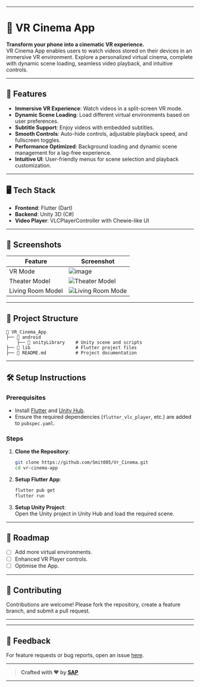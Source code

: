 
---

# 🎥 VR Cinema App  

**Transform your phone into a cinematic VR experience.**  
VR Cinema App enables users to watch videos stored on their devices in an immersive VR environment. Explore a personalized virtual cinema, complete with dynamic scene loading, seamless video playback, and intuitive controls.

---

## 🚀 Features  

- **Immersive VR Experience**: Watch videos in a split-screen VR mode.  
- **Dynamic Scene Loading**: Load different virtual environments based on user preferences.  
- **Subtitle Support**: Enjoy videos with embedded subtitles.  
- **Smooth Controls**: Auto-hide controls, adjustable playback speed, and fullscreen toggles.  
- **Performance Optimized**: Background loading and dynamic scene management for a lag-free experience.  
- **Intuitive UI**: User-friendly menus for scene selection and playback customization.  

---

## 🖥️ Tech Stack  

- **Frontend**: Flutter (Dart)  
- **Backend**: Unity 3D (C#)  
- **Video Player**: VLCPlayerController with Chewie-like UI  

---

## 📸 Screenshots  

| Feature                | Screenshot                                                                                            |  
|------------------------|-------------------------------------------------------------------------------------------------------|  
| VR Mode                | ![image](https://github.com/user-attachments/assets/4b0105f5-1a6f-44ef-ad26-6688b99ae726)             |  
| Theater Model          | ![Theater Model](https://github.com/user-attachments/assets/a8ac13ff-fe35-443d-8cac-9a1781d8b284)     |  
| Living Room Model      | ![Living Room Mode](https://github.com/user-attachments/assets/c5fc4dc6-72a6-4b03-b484-fba85a9a4953)  |  

---

## 📂 Project Structure  

```  
📂 VR_Cinema_App
├── 📁 android
    ├── 📁 unityLibrary    # Unity scene and scripts
├── 📁 lib                 # Flutter project files
├── 📄 README.md           # Project documentation
```  

---

## 🛠️ Setup Instructions  

### Prerequisites  
- Install [Flutter](https://flutter.dev/) and [Unity Hub](https://unity.com/).  
- Ensure the required dependencies (`flutter_vlc_player`, etc.) are added to `pubspec.yaml`.  

### Steps  
1. **Clone the Repository**:  
   ```bash  
   git clone https://github.com/Smit085/Vr_Cinema.git  
   cd vr-cinema-app  
   ```  

2. **Setup Flutter App**:  
   ```bash  
   flutter pub get  
   flutter run  
   ```  

3. **Setup Unity Project**:  
   Open the Unity project in Unity Hub and load the required scene.  

---

## 🎯 Roadmap  

- [ ] Add more virtual environments.  
- [ ] Enhanced VR Player controls.
- [ ] Optimise the App.

---

## 🤝 Contributing  

Contributions are welcome! Please fork the repository, create a feature branch, and submit a pull request.  

---


---

## 💬 Feedback  

For feature requests or bug reports, open an issue [here](https://github.com/Smit085/Vr_Cinema/issues).  

---

> **Crafted with ❤️ by [SAP](https://github.com/Smit085)**

--- 

